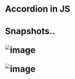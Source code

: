 <h1>Accordion in JS<h1>

Snapshots.. 

![image](https://user-images.githubusercontent.com/32032491/216298470-fbca4fd9-0c19-482c-a7b4-247303e50709.png)

![image](https://user-images.githubusercontent.com/32032491/216298590-8ff82ce2-459b-486e-917d-1b2d4d115441.png)

